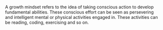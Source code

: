 A growth mindset refers to the idea of taking conscious action to develop fundamental abilities. These conscious effort can be seen as persevering and intelligent mental or physical activities engaged in. These activities can be reading, coding, exercising and so on.


